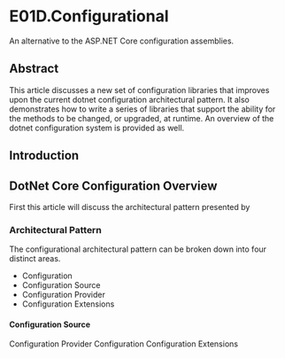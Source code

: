 # E01D.Configurational
An alternative to the ASP.NET Core configuration assemblies.  

## Abstract
This article discusses a new set of configuration libraries that improves upon the current dotnet configuration architectural pattern.  It also demonstrates how to write a series of libraries that support the ability for the methods to be changed, or upgraded, at runtime.  An overview of the dotnet configuration system is provided as well.  

## Introduction

## DotNet Core Configuration Overview
First this article will discuss the architectural pattern presented by 
### Architectural Pattern
The configurational architectural pattern can be broken down into four distinct areas.
* Configuration
* Configuration Source
* Configuration Provider
* Configuration Extensions

#### Configuration Source
Configuration Provider
Configuration
Configuration Extensions
